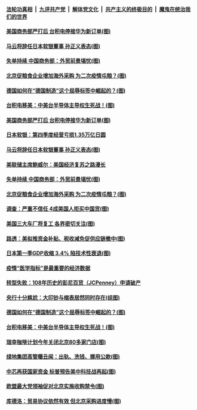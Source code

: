 ####  [法轮功真相](../../../../basic/blob/master/README.md?t=05190002) &nbsp;|&nbsp; [九评共产党](../../../../9ping.md/blob/master/README.md?t=05190002) &nbsp;|&nbsp; [解体党文化](../../../../jtdwh.md/blob/master/README.md?t=05190002)  &nbsp;|&nbsp; [共产主义的终极目的](../../../../gczydzjmd.md/blob/master/README.md?t=05190002) &nbsp;|&nbsp; [魔鬼在统治我们的世界](../../../../mgztzwmdsj.md/blob/master/README.md?t=05190002) 

#### [美国商务部严打后 台积电停接华为新订单(图)](../pages/p5/933666.md?t=05190002) 

#### [马云将辞任日本软银董事 孙正义表态(图)](../pages/p5/933661.md?t=05190002) 

#### [失单持续 中国商务部：外贸前景堪忧(图)](../pages/p5/933631.md?t=05190002) 

#### [北京促粮食企业增加海外采购 为二次疫情屯粮？(图)](../pages/p5/933600.md?t=05190002) 

#### [德国如何在“德国制造”这个屈辱标签中崛起的？(图)](../pages/p5/933604.md?t=05190002) 

#### [台积电移美：中美台半导体主导权生死战！(图)](../pages/p5/933597.md?t=05190002) 

#### [美国商务部严打后 台积电停接华为新订单(图)](../pages/p5/933666.md?t=05190002) 

#### [日本软银：第四季度经营亏损1.35万亿日圆](../pages/p5/933662.md?t=05190002) 

#### [马云将辞任日本软银董事 孙正义表态(图)](../pages/p5/933661.md?t=05190002) 

#### [美联储主席鲍威尔：美国经济复苏之路漫长](../pages/p5/933653.md?t=05190002) 

#### [失单持续 中国商务部：外贸前景堪忧(图)](../pages/p5/933631.md?t=05190002) 

#### [北京促粮食企业增加海外采购 为二次疫情屯粮？(图)](../pages/p5/933600.md?t=05190002) 

#### [调查：严重不信任 4成美国人拒买中国货(图)](../pages/p5/933645.md?t=05190002) 

#### [美国三大车厂将复工 各界密切关注(图)](../pages/p5/933642.md?t=05190002) 

#### [路透：美拟推资金补贴、税收减免促供应链撤中(图)](../pages/p5/933641.md?t=05190002) 

#### [日本第一季GDP收缩 3.4% 陷技术性衰退(图)](../pages/p5/933633.md?t=05190002) 

#### [疫情“医学指标”是最重要的经济数据](../pages/p5/933618.md?t=05190002) 

#### [转型失败：108年历史的彭尼百货（JCPenney）申请破产](../pages/p5/933610.md?t=05190002) 

#### [央行十分尴尬：大印钞与缩表居然同时存在(组图)](../pages/p5/933606.md?t=05190002) 

#### [德国如何在“德国制造”这个屈辱标签中崛起的？(图)](../pages/p5/933604.md?t=05190002) 

#### [台积电移美：中美台半导体主导权生死战！(图)](../pages/p5/933597.md?t=05190002) 

#### [瑞幸咖啡计划今年关闭北京80多家门店(图)](../pages/p5/933556.md?t=05190002) 

#### [绿地集团高管曝丑闻：出轨、洗钱、挪用公款(图)](../pages/p5/933554.md?t=05190002) 

#### [中芯再获国家资金 标普预告美中科技战再起(图)](../pages/p5/933544.md?t=05190002) 

#### [欧盟最大党领袖促对北京实施收购禁令(图)](../pages/p5/933532.md?t=05190002) 

#### [库德洛：贸易协议依然有效 但北京采购进度慢(图)](../pages/p5/933529.md?t=05190002) 

